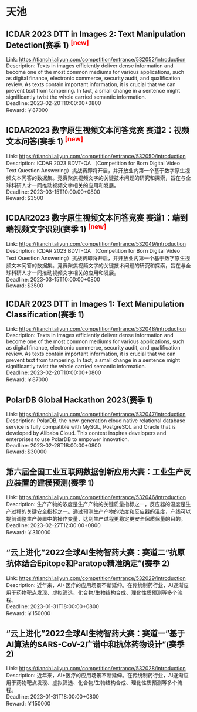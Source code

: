 # 天池



## ICDAR 2023 DTT in Images 2: Text Manipulation Detection(赛季 1) <sup style="color:red">[new]<sup>  

Link: https://tianchi.aliyun.com/competition/entrance/532052/introduction  
Description: Texts in images efficiently deliver dense information and become one of the most common mediums for various applications, such as digital finance, electronic commerce, security audit, and qualification review. As texts contain important information, it is crucial that we can prevent text from tampering. In fact, a small change in a sentence might significantly twist the whole carried semantic information.  
Deadline: 2023-02-20T10:00:00+0800  
Reward: ￥87000  


## ICDAR2023 数字原生视频文本问答竞赛 赛道2：视频文本问答(赛季 1) <sup style="color:red">[new]<sup>  

Link: https://tianchi.aliyun.com/competition/entrance/532050/introduction  
Description: ICDAR 2023 BDVT-QA （Competition for Born Digital Video Text Question Answering）挑战赛即将开启，并开放业内第一个基于数字原生视频文本问答的数据集。竞赛聚焦视频文字的关键技术问题的研究和探索，旨在与全球科研人才一同推动视频文字相关的应用和发展。  
Deadline: 2023-03-15T10:00:00+0800  
Reward: $3500  


## ICDAR2023 数字原生视频文本问答竞赛 赛道1：端到端视频文字识别(赛季 1) <sup style="color:red">[new]<sup>  

Link: https://tianchi.aliyun.com/competition/entrance/532049/introduction  
Description: ICDAR 2023 BDVT-QA （Competition for Born Digital Video Text Question Answering）挑战赛即将开启，并开放业内第一个基于数字原生视频文本问答的数据集。竞赛聚焦视频文字的关键技术问题的研究和探索，旨在与全球科研人才一同推动视频文字相关的应用和发展。  
Deadline: 2023-03-15T10:00:00+0800  
Reward: $3500  


## ICDAR 2023 DTT in Images 1: Text Manipulation Classification(赛季 1)

Link: https://tianchi.aliyun.com/competition/entrance/532048/introduction  
Description: Texts in images efficiently deliver dense information and become one of the most common mediums for various applications, such as digital finance, electronic commerce, security audit, and qualification review. As texts contain important information, it is crucial that we can prevent text from tampering. In fact, a small change in a sentence might significantly twist the whole carried semantic information.  
Deadline: 2023-02-20T10:00:00+0800  
Reward: ￥87000  


## PolarDB Global Hackathon 2023(赛季 1)

Link: https://tianchi.aliyun.com/competition/entrance/532047/introduction  
Description: PolarDB, the new-generation cloud native relational database service is fully compatible with MySQL, PostgreSQL and Oracle that is developed by Alibaba Cloud. This contest inspires developers and enterprises to use PolarDB to empower innovation.  
Deadline: 2023-02-28T18:00:00+0800  
Reward: $30000  


## 第六届全国工业互联网数据创新应用大赛：工业生产反应装置的建模预测(赛季 1)

Link: https://tianchi.aliyun.com/competition/entrance/532046/introduction  
Description: 生产产物的浓度是生产产物的关键质量指标之一，反应器的温度是生产过程的关键安全指标之一。通过预测生产产物的浓度和反应器的温度，产线可以提前调整生产装置中的操作变量，达到生产过程更稳定更安全保质保量的目的。  
Deadline: 2023-02-27T12:00:00+0800  
Reward: ￥310000  


## “云上进化”2022全球AI生物智药大赛：赛道二“抗原抗体结合Epitope和Paratope精准确定”(赛季 2)

Link: https://tianchi.aliyun.com/competition/entrance/532029/introduction  
Description: 近年来，AI+医疗的应用场景不断延伸。在传统制药行业，AI逐渐应用于药物靶点发现、虚拟筛选、化合物/生物结构合成、理化性质预测等多个流程。  
Deadline: 2023-01-31T18:00:00+0800  
Reward: ￥150000  


## “云上进化”2022全球AI生物智药大赛：赛道一“基于AI算法的SARS-CoV-2广谱中和抗体药物设计”(赛季 2)

Link: https://tianchi.aliyun.com/competition/entrance/532028/introduction  
Description: 近年来，AI+医疗的应用场景不断延伸。在传统制药行业，AI逐渐应用于药物靶点发现、虚拟筛选、化合物/生物结构合成、理化性质预测等多个流程。  
Deadline: 2023-01-31T18:00:00+0800  
Reward: ￥150000  

